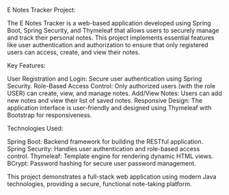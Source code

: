 E Notes Tracker Project:

The E Notes Tracker is a web-based application developed using Spring Boot, Spring Security,
and Thymeleaf that allows users to securely manage and track their personal notes.
This project implements essential features like user authentication and authorization to ensure that only registered users can access, create, and view their notes.

Key Features:

User Registration and Login: Secure user authentication using Spring Security.
Role-Based Access Control: Only authorized users (with the role USER) can create, view, and manage notes.
Add/View Notes: Users can add new notes and view their list of saved notes.
Responsive Design: The application interface is user-friendly and designed using Thymeleaf with Bootstrap for responsiveness.

Technologies Used:

Spring Boot: Backend framework for building the RESTful application.
Spring Security: Handles user authentication and role-based access control.
Thymeleaf: Template engine for rendering dynamic HTML views.
BCrypt: Password hashing for secure user password management.

This project demonstrates a full-stack web application using modern Java technologies, providing a secure, functional note-taking platform.
